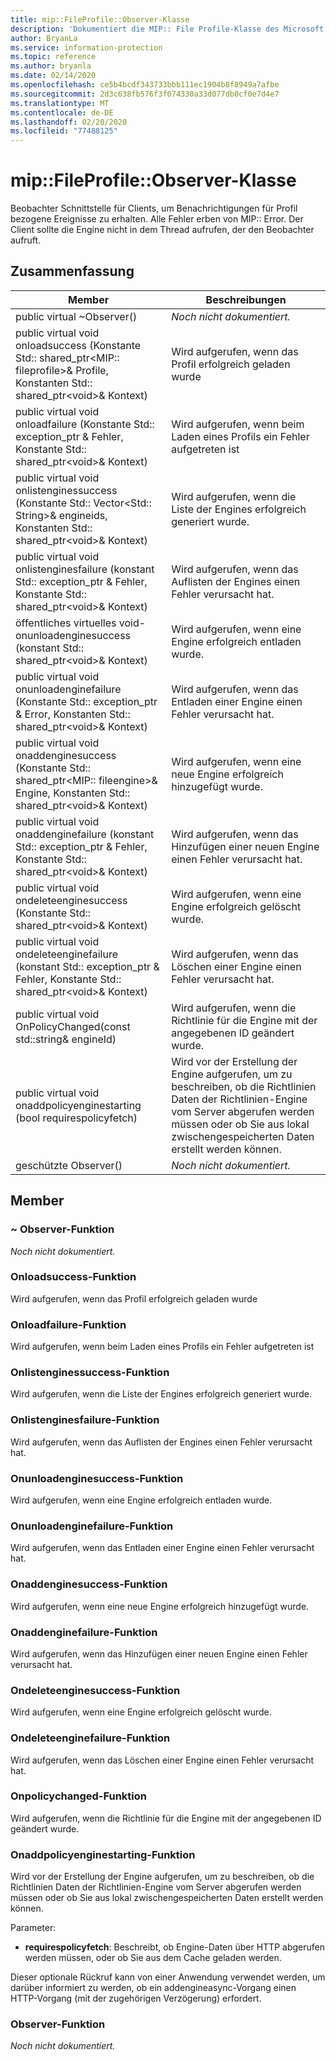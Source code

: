 ```yaml
---
title: mip::FileProfile::Observer-Klasse
description: 'Dokumentiert die MIP:: File Profile-Klasse des Microsoft Information Protection (MIP) SDK.'
author: BryanLa
ms.service: information-protection
ms.topic: reference
ms.author: bryanla
ms.date: 02/14/2020
ms.openlocfilehash: ce5b4bcdf343733bbb111ec1904b8f8949a7afbe
ms.sourcegitcommit: 2d3c638fb576f3f074330a33d077db0cf0e7d4e7
ms.translationtype: MT
ms.contentlocale: de-DE
ms.lasthandoff: 02/20/2020
ms.locfileid: "77488125"
---
```

# <a name="class-mipfileprofileobserver"></a>mip::FileProfile::Observer-Klasse 
Beobachter Schnittstelle für Clients, um Benachrichtigungen für Profil bezogene Ereignisse zu erhalten.
Alle Fehler erben von MIP:: Error. Der Client sollte die Engine nicht in dem Thread aufrufen, der den Beobachter aufruft.
  
## <a name="summary"></a>Zusammenfassung
 Member                        | Beschreibungen                                
--------------------------------|---------------------------------------------
public virtual ~Observer()  | _Noch nicht dokumentiert._
public virtual void onloadsuccess (Konstante Std:: shared_ptr\<MIP:: fileprofile\>& Profile, Konstanten Std:: shared_ptr\<void\>& Kontext)  |  Wird aufgerufen, wenn das Profil erfolgreich geladen wurde
public virtual void onloadfailure (Konstante Std:: exception_ptr & Fehler, Konstante Std:: shared_ptr\<void\>& Kontext)  |  Wird aufgerufen, wenn beim Laden eines Profils ein Fehler aufgetreten ist
public virtual void onlistenginessuccess (Konstante Std:: Vector\<Std:: String\>& engineids, Konstanten Std:: shared_ptr\<void\>& Kontext)  |  Wird aufgerufen, wenn die Liste der Engines erfolgreich generiert wurde.
public virtual void onlistenginesfailure (konstant Std:: exception_ptr & Fehler, Konstante Std:: shared_ptr\<void\>& Kontext)  |  Wird aufgerufen, wenn das Auflisten der Engines einen Fehler verursacht hat.
öffentliches virtuelles void-onunloadenginesuccess (konstant Std:: shared_ptr\<void\>& Kontext)  |  Wird aufgerufen, wenn eine Engine erfolgreich entladen wurde.
public virtual void onunloadenginefailure (Konstante Std:: exception_ptr & Error, Konstanten Std:: shared_ptr\<void\>& Kontext)  |  Wird aufgerufen, wenn das Entladen einer Engine einen Fehler verursacht hat.
public virtual void onaddenginesuccess (Konstante Std:: shared_ptr\<MIP:: fileengine\>& Engine, Konstanten Std:: shared_ptr\<void\>& Kontext)  |  Wird aufgerufen, wenn eine neue Engine erfolgreich hinzugefügt wurde.
public virtual void onaddenginefailure (konstant Std:: exception_ptr & Fehler, Konstante Std:: shared_ptr\<void\>& Kontext)  |  Wird aufgerufen, wenn das Hinzufügen einer neuen Engine einen Fehler verursacht hat.
public virtual void ondeleteenginesuccess (Konstante Std:: shared_ptr\<void\>& Kontext)  |  Wird aufgerufen, wenn eine Engine erfolgreich gelöscht wurde.
public virtual void ondeleteenginefailure (konstant Std:: exception_ptr & Fehler, Konstante Std:: shared_ptr\<void\>& Kontext)  |  Wird aufgerufen, wenn das Löschen einer Engine einen Fehler verursacht hat.
public virtual void OnPolicyChanged(const std::string& engineId)  |  Wird aufgerufen, wenn die Richtlinie für die Engine mit der angegebenen ID geändert wurde.
public virtual void onaddpolicyenginestarting (bool requirespolicyfetch)  |  Wird vor der Erstellung der Engine aufgerufen, um zu beschreiben, ob die Richtlinien Daten der Richtlinien-Engine vom Server abgerufen werden müssen oder ob Sie aus lokal zwischengespeicherten Daten erstellt werden können.
geschützte Observer()  | _Noch nicht dokumentiert._
  
## <a name="members"></a>Member
  
### <a name="observer-function"></a>~ Observer-Funktion
_Noch nicht dokumentiert._

  
### <a name="onloadsuccess-function"></a>Onloadsuccess-Funktion
Wird aufgerufen, wenn das Profil erfolgreich geladen wurde
  
### <a name="onloadfailure-function"></a>Onloadfailure-Funktion
Wird aufgerufen, wenn beim Laden eines Profils ein Fehler aufgetreten ist
  
### <a name="onlistenginessuccess-function"></a>Onlistenginessuccess-Funktion
Wird aufgerufen, wenn die Liste der Engines erfolgreich generiert wurde.
  
### <a name="onlistenginesfailure-function"></a>Onlistenginesfailure-Funktion
Wird aufgerufen, wenn das Auflisten der Engines einen Fehler verursacht hat.
  
### <a name="onunloadenginesuccess-function"></a>Onunloadenginesuccess-Funktion
Wird aufgerufen, wenn eine Engine erfolgreich entladen wurde.
  
### <a name="onunloadenginefailure-function"></a>Onunloadenginefailure-Funktion
Wird aufgerufen, wenn das Entladen einer Engine einen Fehler verursacht hat.
  
### <a name="onaddenginesuccess-function"></a>Onaddenginesuccess-Funktion
Wird aufgerufen, wenn eine neue Engine erfolgreich hinzugefügt wurde.
  
### <a name="onaddenginefailure-function"></a>Onaddenginefailure-Funktion
Wird aufgerufen, wenn das Hinzufügen einer neuen Engine einen Fehler verursacht hat.
  
### <a name="ondeleteenginesuccess-function"></a>Ondeleteenginesuccess-Funktion
Wird aufgerufen, wenn eine Engine erfolgreich gelöscht wurde.
  
### <a name="ondeleteenginefailure-function"></a>Ondeleteenginefailure-Funktion
Wird aufgerufen, wenn das Löschen einer Engine einen Fehler verursacht hat.
  
### <a name="onpolicychanged-function"></a>Onpolicychanged-Funktion
Wird aufgerufen, wenn die Richtlinie für die Engine mit der angegebenen ID geändert wurde.
  
### <a name="onaddpolicyenginestarting-function"></a>Onaddpolicyenginestarting-Funktion
Wird vor der Erstellung der Engine aufgerufen, um zu beschreiben, ob die Richtlinien Daten der Richtlinien-Engine vom Server abgerufen werden müssen oder ob Sie aus lokal zwischengespeicherten Daten erstellt werden können.

Parameter:  
* **requirespolicyfetch**: Beschreibt, ob Engine-Daten über HTTP abgerufen werden müssen, oder ob Sie aus dem Cache geladen werden.


Dieser optionale Rückruf kann von einer Anwendung verwendet werden, um darüber informiert zu werden, ob ein addengineasync-Vorgang einen HTTP-Vorgang (mit der zugehörigen Verzögerung) erfordert.
  
### <a name="observer-function"></a>Observer-Funktion
_Noch nicht dokumentiert._
